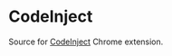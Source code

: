 CodeInject
==========

Source for [CodeInject](https://chrome.google.com/webstore/detail/injectcode/flhghpihapijancfhnicbnjifdodohpi) Chrome extension.
